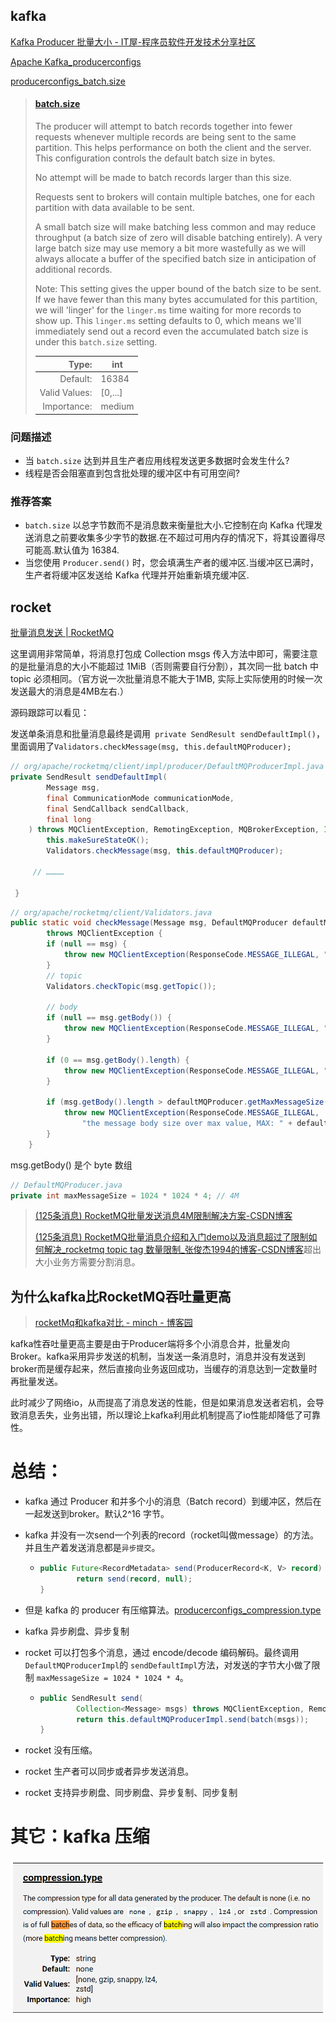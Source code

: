 ## kafka
[Kafka Producer 批量大小 - IT屋-程序员软件开发技术分享社区](https://www.it1352.com/2549053.html)

[Apache Kafka_producerconfigs](https://kafka.apache.org/documentation/#producerconfigs)

[producerconfigs_batch.size](https://kafka.apache.org/documentation/#producerconfigs_batch.size)

> #### [batch.size](https://kafka.apache.org/documentation/#producerconfigs_batch.size)
>
> The producer will attempt to batch records together into fewer requests whenever multiple records are being sent to the same partition. This helps performance on both the client and the server. This configuration controls the default batch size in bytes.
>
> No attempt will be made to batch records larger than this size.
>
> Requests sent to brokers will contain multiple batches, one for each partition with data available to be sent.
>
> A small batch size will make batching less common and may reduce throughput (a batch size of zero will disable batching entirely). A very large batch size may use memory a bit more wastefully as we will always allocate a buffer of the specified batch size in anticipation of additional records.
>
> Note: This setting gives the upper bound of the batch size to be sent. If we have fewer than this many bytes accumulated for this partition, we will 'linger' for the `linger.ms` time waiting for more records to show up. This `linger.ms` setting defaults to 0, which means we'll immediately send out a record even the accumulated batch size is under this `batch.size` setting.
>
> |         Type: | int     |
> | ------------: | ------- |
> |      Default: | 16384   |
> | Valid Values: | [0,...] |
> |   Importance: | medium  |







### 问题描述
- 当 `batch.size` 达到并且生产者应用线程发送更多数据时会发生什么?
- 线程是否会阻塞直到包含批处理的缓冲区中有可用空间?

### 推荐答案

- `batch.size` 以总字节数而不是消息数来衡量批大小.它控制在向 Kafka 代理发送消息之前要收集多少字节的数据.在不超过可用内存的情况下，将其设置得尽可能高.默认值为 16384.
- 当您使用 `Producer.send()` 时，您会填满生产者的缓冲区.当缓冲区已满时，生产者将缓冲区发送给 Kafka 代理并开始重新填充缓冲区.



## rocket

[批量消息发送 | RocketMQ](https://rocketmq.apache.org/zh/docs/4.x/producer/05message4)

这里调用非常简单，将消息打包成 Collection<Message> msgs 传入方法中即可，需要注意的是批量消息的大小不能超过 1MiB（否则需要自行分割），其次同一批 batch 中 topic 必须相同。（官方说一次批量消息不能大于1MB, 实际上实际使用的时候一次发送最大的消息是4MB左右.）

源码跟踪可以看见：

发送单条消息和批量消息最终是调用` private SendResult sendDefaultImpl()`，里面调用了`Validators.checkMessage(msg, this.defaultMQProducer);`

```java
// org/apache/rocketmq/client/impl/producer/DefaultMQProducerImpl.java 
private SendResult sendDefaultImpl(
        Message msg,
        final CommunicationMode communicationMode,
        final SendCallback sendCallback,
        final long 
    ) throws MQClientException, RemotingException, MQBrokerException, InterruptedException {
        this.makeSureStateOK();
        Validators.checkMessage(msg, this.defaultMQProducer);
     
     // …………
     
 }
```



```java
// org/apache/rocketmq/client/Validators.java
public static void checkMessage(Message msg, DefaultMQProducer defaultMQProducer)
        throws MQClientException {
        if (null == msg) {
            throw new MQClientException(ResponseCode.MESSAGE_ILLEGAL, "the message is null");
        }
        // topic
        Validators.checkTopic(msg.getTopic());

        // body
        if (null == msg.getBody()) {
            throw new MQClientException(ResponseCode.MESSAGE_ILLEGAL, "the message body is null");
        }

        if (0 == msg.getBody().length) {
            throw new MQClientException(ResponseCode.MESSAGE_ILLEGAL, "the message body length is zero");
        }

        if (msg.getBody().length > defaultMQProducer.getMaxMessageSize()) {
            throw new MQClientException(ResponseCode.MESSAGE_ILLEGAL,
                "the message body size over max value, MAX: " + defaultMQProducer.getMaxMessageSize());
        }
    }
```

msg.getBody() 是个 byte 数组

```java
// DefaultMQProducer.java
private int maxMessageSize = 1024 * 1024 * 4; // 4M
```



>  [(125条消息) RocketMQ批量发送消息4M限制解决方案-CSDN博客](https://blog.csdn.net/jy03133639/article/details/123608110)
>
> [(125条消息) RocketMQ批量消息介绍和入门demo以及消息超过了限制如何解决\_rocketmq topic tag 数量限制\_张俊杰1994的博客-CSDN博客](https://blog.csdn.net/qq_41489540/article/details/120921608)超出大小业务方需要分割消息。

## 为什么kafka比RocketMQ吞吐量更高
> [rocketMq和kafka对比 - minch - 博客园](https://www.cnblogs.com/minch/p/17110619.html)

kafka性吞吐量更高主要是由于Producer端将多个小消息合并，批量发向Broker。kafka采用异步发送的机制，当发送一条消息时，消息并没有发送到broker而是缓存起来，然后直接向业务返回成功，当缓存的消息达到一定数量时再批量发送。

此时减少了网络io，从而提高了消息发送的性能，但是如果消息发送者宕机，会导致消息丢失，业务出错，所以理论上kafka利用此机制提高了io性能却降低了可靠性。

# 总结：

- kafka 通过 Producer 和并多个小的消息（Batch record）到缓冲区，然后在一起发送到broker。默认2^16 字节。

- kafka 并没有一次send一个列表的record（rocket叫做message）的方法。并且生产着发送消息都是`异步提交`。

  - ```java
    public Future<RecordMetadata> send(ProducerRecord<K, V> record) {
            return send(record, null);
    }
    ```

- 但是 kafka 的 producer 有压缩算法。[producerconfigs_compression.type](https://kafka.apache.org/documentation/#producerconfigs_compression.type)

- kafka 异步刷盘、异步复制



- rocket  可以打包多个消息，通过 encode/decode 编码解码。最终调用 `DefaultMQProducerImpl`的 `sendDefaultImpl`方法，对发送的字节大小做了限制 `maxMessageSize = 1024 * 1024 * 4`。

  - ```java
    public SendResult send(
            Collection<Message> msgs) throws MQClientException, RemotingException, MQBrokerException, InterruptedException {
            return this.defaultMQProducerImpl.send(batch(msgs));
    }
    ```

- rocket 没有压缩。

- rocket 生产者可以同步或者异步发送消息。

- rocket 支持异步刷盘、同步刷盘、异步复制、同步复制



# 其它：kafka 压缩

![image-20230312185344833](assets/image-20230312185344833.png)
